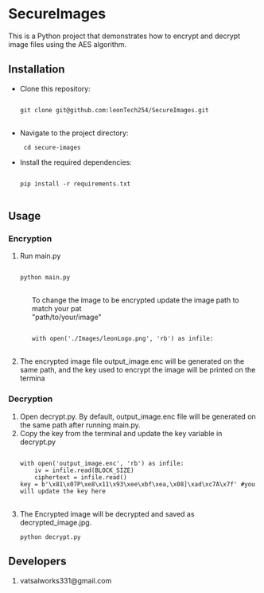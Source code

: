 # SecureImages

This is a Python project that demonstrates how to encrypt and decrypt image files using the AES algorithm.

## Installation

<ul>
<li>Clone this repository:
<pre>
<code>
git clone git@github.com:leonTech254/SecureImages.git
</code>
</pre>
</li>
<li>Navigate to the project directory:
<pre>
<code> cd secure-images</code>
</pre>

</li>
<li>Install the required dependencies: 
<pre>
<code>
pip install -r requirements.txt
</code>
</pre>
</li>

</ul>

## Usage

### Encryption

<ol>
<li>
Run main.py
<pre>
<code>
python main.py
</code>
</pre>
<ul>
To change the image to be encrypted update the image path to match your pat <br>
"path/to/your/image"
<pre>
<code>
with open('./Images/leonLogo.png', 'rb') as infile:
</code>
</pre>
</ul>
</li>
<li>The encrypted image file output_image.enc will be generated on the same path, and the key used to encrypt the image will be printed on the termina</li>

</ol>

### Decryption

<ol>
<li>
Open decrypt.py. By default, output_image.enc file will be generated on the same path after running main.py.
</li>
<li>Copy the key from the terminal and update the key variable in decrypt.py
<pre>
<code>
with open('output_image.enc', 'rb') as infile:
    iv = infile.read(BLOCK_SIZE)
    ciphertext = infile.read()
key = b'\x81\x07P\xe8\x11\x93\xee\xbf\xea,\x08]\xad\xc7A\x7f' #you will update the key here
</code>
</pre>
</li>
<li>The Encrypted image will be decrypted and saved as decrypted_image.jpg.
<pre>
<code>python decrypt.py</code>
</pre>

</li>
</ol>

## Developers

<ol>
<li>vatsalworks331@gmail.com</li>
</ol>

